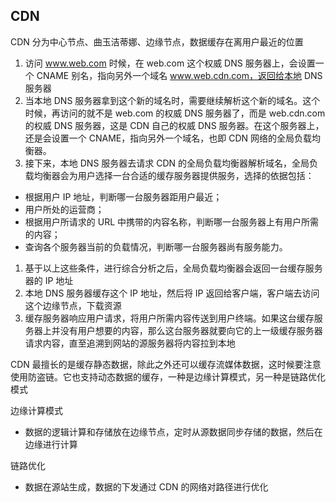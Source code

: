 ## CDN

CDN 分为中心节点、曲玉洁蒂娜、边缘节点，数据缓存在离用户最近的位置

1. 访问 www.web.com 时候，在 web.com 这个权威 DNS 服务器上，会设置一个 CNAME 别名，指向另外一个域名 www.web.cdn.com，返回给本地 DNS 服务器
1. 当本地 DNS 服务器拿到这个新的域名时，需要继续解析这个新的域名。这个时候，再访问的就不是 web.com 的权威 DNS 服务器了，而是 web.cdn.com 的权威 DNS 服务器，这是 CDN 自己的权威 DNS 服务器。在这个服务器上，还是会设置一个 CNAME，指向另外一个域名，也即 CDN 网络的全局负载均衡器。
1. 接下来，本地 DNS 服务器去请求 CDN 的全局负载均衡器解析域名，全局负载均衡器会为用户选择一台合适的缓存服务器提供服务，选择的依据包括：
  - 根据用户 IP 地址，判断哪一台服务器距用户最近；
  - 用户所处的运营商；
  - 根据用户所请求的 URL 中携带的内容名称，判断哪一台服务器上有用户所需的内容；
  - 查询各个服务器当前的负载情况，判断哪一台服务器尚有服务能力。
1. 基于以上这些条件，进行综合分析之后，全局负载均衡器会返回一台缓存服务器的 IP 地址
1. 本地 DNS 服务器缓存这个 IP 地址，然后将 IP 返回给客户端，客户端去访问这个边缘节点，下载资源
1. 缓存服务器响应用户请求，将用户所需内容传送到用户终端。如果这台缓存服务器上并没有用户想要的内容，那么这台服务器就要向它的上一级缓存服务器请求内容，直至追溯到网站的源服务器将内容拉到本地

CDN 最擅长的是缓存静态数据，除此之外还可以缓存流媒体数据，这时候要注意使用防盗链。它也支持动态数据的缓存，一种是边缘计算模式，另一种是链路优化模式

边缘计算模式
  - 数据的逻辑计算和存储放在边缘节点，定时从源数据同步存储的数据，然后在边缘进行计算

链路优化
  - 数据在源站生成，数据的下发通过 CDN 的网络对路径进行优化
